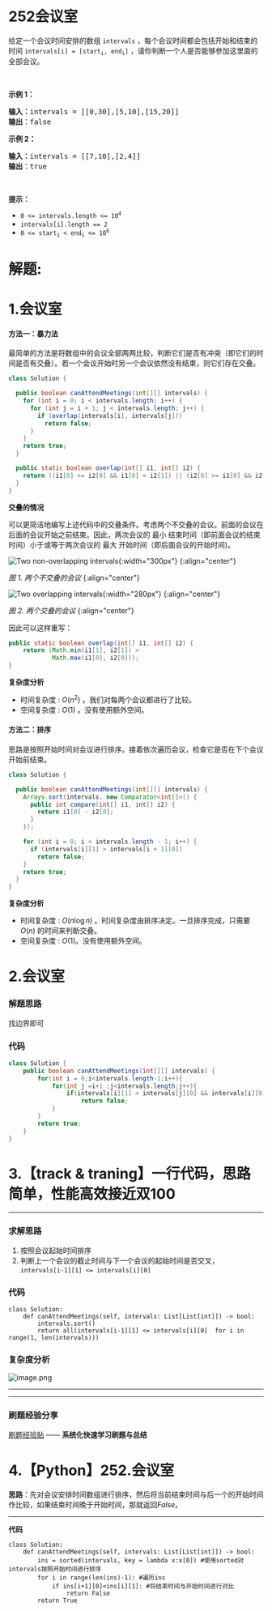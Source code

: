 # 252会议室
<p>给定一个会议时间安排的数组 <code>intervals</code> ，每个会议时间都会包括开始和结束的时间 <code>intervals[i] = [start<sub>i</sub>, end<sub>i</sub>]</code> ，请你判断一个人是否能够参加这里面的全部会议。</p>

<p> </p>

<p><strong>示例 1：</strong></p>

<pre>
<strong>输入：</strong>intervals = [[0,30],[5,10],[15,20]]
<strong>输出</strong>：false
</pre>

<p><strong>示例 2：</strong></p>

<pre>
<strong>输入：</strong>intervals = [[7,10],[2,4]]
<strong>输出</strong>：true
</pre>

<p> </p>

<p><strong>提示：</strong></p>

<ul>
	<li><code>0 <= intervals.length <= 10<sup>4</sup></code></li>
	<li><code>intervals[i].length == 2</code></li>
	<li><code>0 <= start<sub>i</sub> < end<sub>i</sub> <= 10<sup>6</sup></code></li>
</ul>
































# 解题:
# 1.会议室
#### 方法一：暴力法

最简单的方法是将数组中的会议全部两两比较，判断它们是否有冲突（即它们的时间是否有交叠）。若一个会议开始时另一个会议依然没有结束，则它们存在交叠。

```java
class Solution {

  public boolean canAttendMeetings(int[][] intervals) {
    for (int i = 0; i < intervals.length; i++) {
      for (int j = i + 1; j < intervals.length; j++) {
        if (overlap(intervals[i], intervals[j]))
          return false;
      }
    }
    return true;
  }

  public static boolean overlap(int[] i1, int[] i2) {
    return ((i1[0] >= i2[0] && i1[0] < i2[1]) || (i2[0] >= i1[0] && i2[0] < i1[1]));
  }
}
```

**交叠的情况**

可以更简洁地编写上述代码中的交叠条件。考虑两个不交叠的会议。前面的会议在后面的会议开始之前结束。因此，两次会议的 最小 结束时间（即前面会议的结束时间）小于或等于两次会议的 最大 开始时间（即后面会议的开始时间)。

![Two non-overlapping intervals](https://pic.leetcode-cn.com/dfe4451e8f91191b93c8e0fc35dce4bda8841a68305b0b0a8e6bd9aef8f48079-image.png "Odd Even Linked List"){:width="300px"}
{:align="center"}

*图 1. 两个不交叠的会议*
{:align="center"}

![Two overlapping intervals](https://pic.leetcode-cn.com/5acfd0cf60c8172ba3b7fd982d45ea2b915cda3d8cf2d81cb8bf65bf81ee97ec-file_1562763141809 "Odd Even Linked List"){:width="280px"}
{:align="center"}

*图 2. 两个交叠的会议*
{:align="center"}

因此可以这样重写：

```java
public static boolean overlap(int[] i1, int[] i2) {
    return (Math.min(i1[1], i2[1]) >
            Math.max(i1[0], i2[0]));
}
```

**复杂度分析**

* 时间复杂度 : $O(n^2)$ 。我们对每两个会议都进行了比较。
* 空间复杂度 : $O(1)$ 。没有使用额外空间。

#### 方法二：排序

思路是按照开始时间对会议进行排序。接着依次遍历会议，检查它是否在下个会议开始前结束。

```java
class Solution {

  public boolean canAttendMeetings(int[][] intervals) {
    Arrays.sort(intervals, new Comparator<int[]>() {
      public int compare(int[] i1, int[] i2) {
        return i1[0] - i2[0];
      }
    });

    for (int i = 0; i < intervals.length - 1; i++) {
      if (intervals[i][1] > intervals[i + 1][0])
        return false;
    }
    return true;
  }
}
```

**复杂度分析**

* 时间复杂度 : $O(n \log n)$ 。时间复杂度由排序决定。一旦排序完成，只需要 $O(n)$ 的时间来判断交叠。
* 空间复杂度 : $O(1)$。没有使用额外空间。
# 2.会议室
### 解题思路
找边界即可

### 代码

```java
class Solution {
    public boolean canAttendMeetings(int[][] intervals) {
        for(int i = 0;i<intervals.length-1;i++){
            for(int j =i+1 ;j<intervals.length;j++){
                if(intervals[i][1] > intervals[j][0] && intervals[i][0] < intervals[j][1])
                    return false;
            }
        }
        return true;
    }
}
```
# 3.【track & traning】一行代码，思路简单，性能高效接近双100

---
### 求解思路
1. 按照会议起始时间排序
2. 判断上一个会议的截止时间与下一个会议的起始时间是否交叉， `intervals[i-1][1] <= intervals[i][0]`

### 代码

```python3
class Solution:
    def canAttendMeetings(self, intervals: List[List[int]]) -> bool:
        intervals.sort()
        return all(intervals[i-1][1] <= intervals[i][0]  for i in range(1, len(intervals)))
```


### 复杂度分析
![image.png](https://pic.leetcode-cn.com/1664634454-uhSpms-image.png)


---

---
### 刷题经验分享
[刷题经验贴](https://leetcode-cn.com/circle/discuss/PZO1if/) ——  **系统化快速学习刷题与总结**
# 4.【Python】252.会议室
**思路**：先对会议安排时间数组进行排序，然后将当前结束时间与后一个的开始时间作比较，如果结束时间晚于开始时间，那就返回*False*。

---

**代码**
```
class Solution:
    def canAttendMeetings(self, intervals: List[List[int]]) -> bool:
        ins = sorted(intervals, key = lambda x:x[0]) #使用sorted对intervals按照开始时间进行排序
        for i in range(len(ins)-1): #遍历ins
            if ins[i+1][0]<ins[i][1]: #将结束时间与开始时间进行对比
                return False
        return True
```
